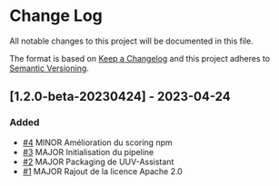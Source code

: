 
# Change Log
All notable changes to this project will be documented in this file.

The format is based on [Keep a Changelog](http://keepachangelog.com/)
and this project adheres to [Semantic Versioning](http://semver.org/).

## [1.2.0-beta-20230424] - 2023-04-24

### Added
- [#4](https://gitlab.com/e2e-testing/uuv/-/issues/4)
  MINOR Amélioration du scoring npm
- [#3](https://gitlab.com/e2e-testing/uuv/-/issues/3)
  MAJOR Initialisation du pipeline
- [#2](https://gitlab.com/e2e-testing/uuv/-/issues/2)
  MAJOR Packaging de UUV-Assistant
- [#1](https://gitlab.com/e2e-testing/uuv/-/issues/1)
  MAJOR Rajout de la licence Apache 2.0